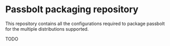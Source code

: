 # Passbolt packaging repository

This repository contains all the configurations required to
package passbolt for the multiple distributions supported.


TODO

